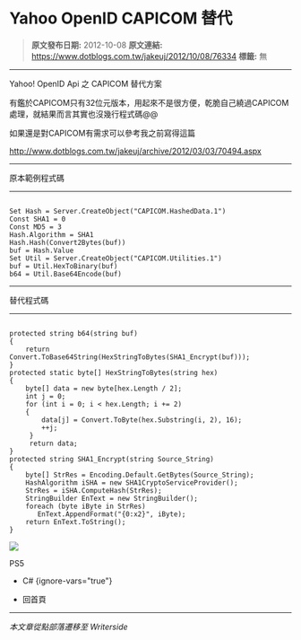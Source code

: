 # Yahoo OpenID CAPICOM 替代

> **原文發布日期:** 2012-10-08
> **原文連結:** https://www.dotblogs.com.tw/jakeuj/2012/10/08/76334
> **標籤:** 無

---

Yahoo! OpenID Api 之 CAPICOM 替代方案

有鑑於CAPICOM只有32位元版本，用起來不是很方便，乾脆自己繞過CAPICOM處理，就結果而言其實也沒幾行程式碼@@

如果還是對CAPICOM有需求可以參考我之前寫得這篇

http://www.dotblogs.com.tw/jakeuj/archive/2012/03/03/70494.aspx

---

原本範例程式碼

---

```

Set Hash = Server.CreateObject("CAPICOM.HashedData.1")
Const SHA1 = 0
Const MD5 = 3
Hash.Algorithm = SHA1
Hash.Hash(Convert2Bytes(buf))
buf = Hash.Value
Set Util = Server.CreateObject("CAPICOM.Utilities.1")
buf = Util.HexToBinary(buf)
b64 = Util.Base64Encode(buf)
```

---

替代程式碼

---

```

protected string b64(string buf)
{
    return Convert.ToBase64String(HexStringToBytes(SHA1_Encrypt(buf)));
}
protected static byte[] HexStringToBytes(string hex)
{
    byte[] data = new byte[hex.Length / 2];
    int j = 0;
    for (int i = 0; i < hex.Length; i += 2)
    {
        data[j] = Convert.ToByte(hex.Substring(i, 2), 16);
        ++j;
     }
     return data;
}
protected string SHA1_Encrypt(string Source_String)
{
    byte[] StrRes = Encoding.Default.GetBytes(Source_String);
    HashAlgorithm iSHA = new SHA1CryptoServiceProvider();
    StrRes = iSHA.ComputeHash(StrRes);
    StringBuilder EnText = new StringBuilder();
    foreach (byte iByte in StrRes)
       EnText.AppendFormat("{0:x2}", iByte);
    return EnText.ToString();
}
```

![](https://card.psnprofiles.com/1/jakeuj.png)

PS5

* C#
{ignore-vars="true"}

* 回首頁

---

*本文章從點部落遷移至 Writerside*
